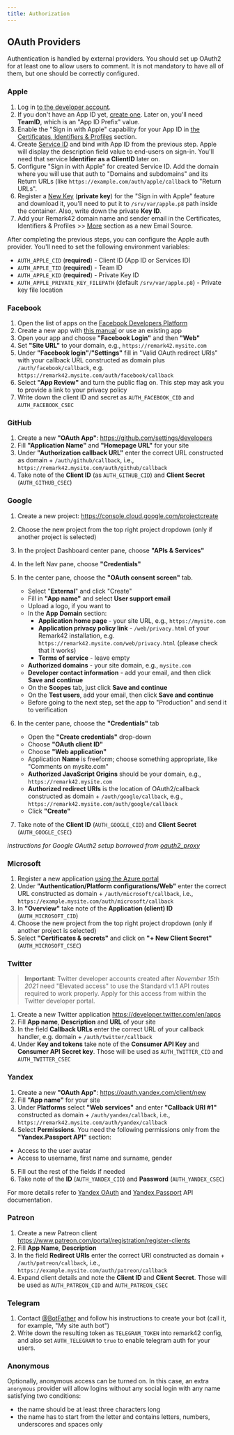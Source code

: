 ```yaml
---
title: Authorization
---
```


## OAuth Providers

Authentication is handled by external providers. You should set up OAuth2 for at least one to allow users to comment. It is not mandatory to have all of them, but one should be correctly configured.

### Apple

1. Log in [to the developer account](https://developer.apple.com/account).
2. If you don't have an App ID yet, [create one](https://developer.apple.com/account/resources/identifiers/add/bundleId). Later on, you'll need **TeamID**, which is an "App ID Prefix" value.
3. Enable the "Sign in with Apple" capability for your App ID in [the Certificates, Identifiers & Profiles](https://developer.apple.com/account/resources/identifiers/list) section.
4. Create [Service ID](https://developer.apple.com/account/resources/identifiers/list/serviceId) and bind with App ID from the previous step. Apple will display the description field value to end-users on sign-in. You'll need that service **Identifier as a ClientID** later on.
5. Configure "Sign in with Apple" for created Service ID. Add the domain where you will use that auth to "Domains and subdomains" and its Return URLs (like `https://example.com/auth/apple/callback` to "Return URLs".
6. Register a [New Key](https://developer.apple.com/account/resources/authkeys/list) (**private key**) for the "Sign in with Apple" feature and download it, you'll need to put it to `/srv/var/apple.p8` path inside the container. Also, write down the private **Key ID**.
7. Add your Remark42 domain name and sender email in the Certificates, Identifiers & Profiles >> [More](https://developer.apple.com/account/resources/services/configure) section as a new Email Source.

After completing the previous steps, you can configure the Apple auth provider. You'll need to set the following environment variables:

- `AUTH_APPLE_CID` (**required**) - Client ID (App ID or Services ID)
- `AUTH_APPLE_TID` (**required**) - Team ID
- `AUTH_APPLE_KID` (**required**) - Private Key ID
- `AUTH_APPLE_PRIVATE_KEY_FILEPATH` (default `/srv/var/apple.p8`) - Private key file location

### Facebook

1. Open the list of apps on the [Facebook Developers Platform](https://developers.facebook.com/apps)
2. Create a new app with [this manual](https://developers.facebook.com/docs/development/create-an-app/) or use an existing app
3. Open your app and choose **"Facebook Login"** and then **"Web"**
4. Set **"Site URL"** to your domain, e.g., `https://remark42.mysite.com`
5. Under **"Facebook login"**/**"Settings"** fill in "Valid OAuth redirect URIs" with your callback URL constructed as domain plus `/auth/facebook/callback`, e.g. `https://remark42.mysite.com/auth/facebook/callback`
6. Select **"App Review"** and turn the public flag on. This step may ask you to provide a link to your privacy policy
7. Write down the client ID and secret as `AUTH_FACEBOOK_CID` and `AUTH_FACEBOOK_CSEC`

### GitHub

1. Create a new **"OAuth App"**: https://github.com/settings/developers
2. Fill **"Application Name"** and **"Homepage URL"** for your site
3. Under **"Authorization callback URL"** enter the correct URL constructed as domain + `/auth/github/callback`, i.e., `https://remark42.mysite.com/auth/github/callback`
4. Take note of the **Client ID** (as `AUTH_GITHUB_CID`) and **Client Secret** (`AUTH_GITHUB_CSEC`)

### Google

1. Create a new project: https://console.cloud.google.com/projectcreate
2. Choose the new project from the top right project dropdown (only if another project is selected)
3. In the project Dashboard center pane, choose **"APIs & Services"**
4. In the left Nav pane, choose **"Credentials"**
5. In the center pane, choose the **"OAuth consent screen"** tab.

   - Select "**External**" and click "Create"
   - Fill in **"App name"** and select **User support email**
   - Upload a logo, if you want to
   - In the **App Domain** section:
     - **Application home page** - your site URL, e.g., `https://mysite.com`
     - **Application privacy policy link** - `/web/privacy.html` of your Remark42 installation, e.g. `https://remark42.mysite.com/web/privacy.html` (please check that it works)
     - **Terms of service** - leave empty
   - **Authorized domains** - your site domain, e.g., `mysite.com`
   - **Developer contact information** - add your email, and then click **Save and continue**
   - On the **Scopes** tab, just click **Save and continue**
   - On the **Test users**, add your email, then click **Save and continue**
   - Before going to the next step, set the app to "Production" and send it to verification

6. In the center pane, choose the **"Credentials"** tab

   - Open the **"Create credentials"** drop-down
   - Choose **"OAuth client ID"**
   - Choose **"Web application"**
   - Application **Name** is freeform; choose something appropriate, like "Comments on mysite.com"
   - **Authorized JavaScript Origins** should be your domain, e.g., `https://remark42.mysite.com`
   - **Authorized redirect URIs** is the location of OAuth2/callback constructed as domain + `/auth/google/callback`, e.g., `https://remark42.mysite.com/auth/google/callback`
   - Click **"Create"**

7. Take note of the **Client ID** (`AUTH_GOOGLE_CID`) and **Client Secret** (`AUTH_GOOGLE_CSEC`)

_instructions for Google OAuth2 setup borrowed from [oauth2_proxy](https://github.com/bitly/oauth2_proxy)_

### Microsoft

1. Register a new application [using the Azure portal](https://docs.microsoft.com/en-us/graph/auth-register-app-v2)
2. Under **"Authentication/Platform configurations/Web"** enter the correct URL constructed as domain + `/auth/microsoft/callback`, i.e., `https://example.mysite.com/auth/microsoft/callback`
3. In **"Overview"** take note of the **Application (client) ID** (`AUTH_MICROSOFT_CID`)
4. Choose the new project from the top right project dropdown (only if another project is selected)
5. Select **"Certificates & secrets"** and click on **"+ New Client Secret"** (`AUTH_MICROSOFT_CSEC`)

### Twitter

> **Important**: Twitter developer accounts created after _November 15th 2021_ need "Elevated access" to use the Standard v1.1 API routes required to work properly. Apply for this access from within the Twitter developer portal.

1. Create a new Twitter application https://developer.twitter.com/en/apps
2. Fill **App name**, **Description** and **URL** of your site
3. In the field **Callback URLs** enter the correct URL of your callback handler, e.g. domain + `/auth/twitter/callback`
4. Under **Key and tokens** take note of the **Consumer API Key** and **Consumer API Secret key**. Those will be used as `AUTH_TWITTER_CID` and `AUTH_TWITTER_CSEC`

### Yandex

1. Create a new **"OAuth App"**: https://oauth.yandex.com/client/new
2. Fill **"App name"** for your site
3. Under **Platforms** select **"Web services"** and enter **"Callback URI #1"** constructed as domain + `/auth/yandex/callback`, i.e., `https://remark42.mysite.com/auth/yandex/callback`
4. Select **Permissions**. You need the following permissions only from the **"Yandex.Passport API"** section:

- Access to the user avatar
- Access to username, first name and surname, gender

5. Fill out the rest of the fields if needed
6. Take note of the **ID** (`AUTH_YANDEX_CID`) and **Password** (`AUTH_YANDEX_CSEC`)

For more details refer to [Yandex OAuth](https://yandex.com/dev/oauth/doc/dg/concepts/about.html) and [Yandex.Passport](https://yandex.com/dev/passport/doc/dg/index.html) API documentation.

### Patreon

1. Create a new Patreon client https://www.patreon.com/portal/registration/register-clients
2. Fill **App Name**, **Description**
3. In the field **Redirect URIs** enter the correct URI constructed as domain + `/auth/patreon/callback`, i.e., `https://example.mysite.com/auth/patreon/callback`
4. Expand client details and note the **Client ID** and **Client Secret**. Those will be used as `AUTH_PATREON_CID` and `AUTH_PATREON_CSEC`

### Telegram

1. Contact [@BotFather](https://t.me/botfather) and follow his instructions to create your bot (call it, for example, "My site auth bot")
1. Write down the resulting token as `TELEGRAM_TOKEN` into remark42 config, and also set `AUTH_TELEGRAM` to `true` to enable telegram auth for your users.

### Anonymous

Optionally, anonymous access can be turned on. In this case, an extra `anonymous` provider will allow logins without any social login with any name satisfying two conditions:

- the name should be at least three characters long
- the name has to start from the letter and contains letters, numbers, underscores and spaces only
